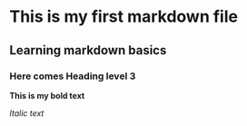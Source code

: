 # This is my first markdown file
## Learning markdown basics
### Here comes Heading level 3

**This is my bold text**

_Italic text_
